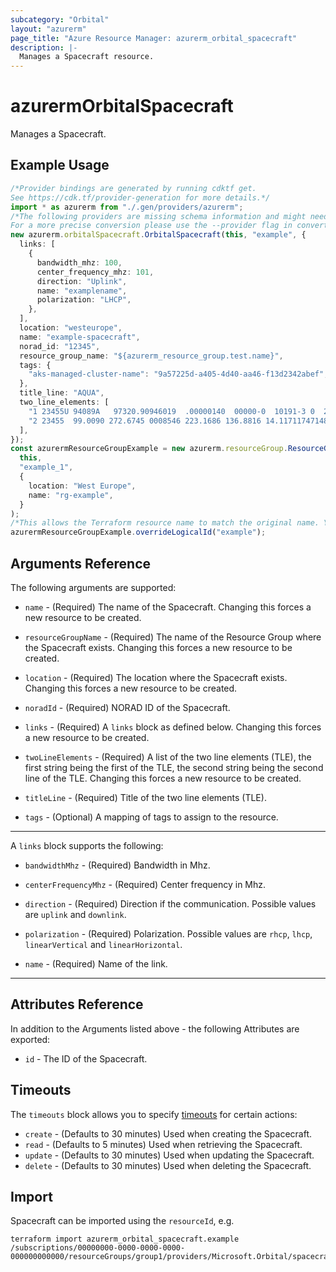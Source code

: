 ```yaml
---
subcategory: "Orbital"
layout: "azurerm"
page_title: "Azure Resource Manager: azurerm_orbital_spacecraft"
description: |-
  Manages a Spacecraft resource.
---
```


# azurermOrbitalSpacecraft

Manages a Spacecraft.

## Example Usage

```typescript
/*Provider bindings are generated by running cdktf get.
See https://cdk.tf/provider-generation for more details.*/
import * as azurerm from "./.gen/providers/azurerm";
/*The following providers are missing schema information and might need manual adjustments to synthesize correctly: azurerm.
For a more precise conversion please use the --provider flag in convert.*/
new azurerm.orbitalSpacecraft.OrbitalSpacecraft(this, "example", {
  links: [
    {
      bandwidth_mhz: 100,
      center_frequency_mhz: 101,
      direction: "Uplink",
      name: "examplename",
      polarization: "LHCP",
    },
  ],
  location: "westeurope",
  name: "example-spacecraft",
  norad_id: "12345",
  resource_group_name: "${azurerm_resource_group.test.name}",
  tags: {
    "aks-managed-cluster-name": "9a57225d-a405-4d40-aa46-f13d2342abef",
  },
  title_line: "AQUA",
  two_line_elements: [
    "1 23455U 94089A   97320.90946019  .00000140  00000-0  10191-3 0  2621",
    "2 23455  99.0090 272.6745 0008546 223.1686 136.8816 14.11711747148495",
  ],
});
const azurermResourceGroupExample = new azurerm.resourceGroup.ResourceGroup(
  this,
  "example_1",
  {
    location: "West Europe",
    name: "rg-example",
  }
);
/*This allows the Terraform resource name to match the original name. You can remove the call if you don't need them to match.*/
azurermResourceGroupExample.overrideLogicalId("example");

```

## Arguments Reference

The following arguments are supported:

*   `name` - (Required) The name of the Spacecraft. Changing this forces a new resource to be created.

*   `resourceGroupName` - (Required) The name of the Resource Group where the Spacecraft exists. Changing this forces a new resource to be created.

*   `location` - (Required) The location where the Spacecraft exists. Changing this forces a new resource to be created.

*   `noradId` - (Required) NORAD ID of the Spacecraft.

*   `links` - (Required) A `links` block as defined below. Changing this forces a new resource to be created.

*   `twoLineElements` - (Required) A list of the two line elements (TLE), the first string being the first of the TLE, the second string being the second line of the TLE. Changing this forces a new resource to be created.

*   `titleLine` - (Required) Title of the two line elements (TLE).

*   `tags` - (Optional) A mapping of tags to assign to the resource.

***

A `links` block supports the following:

*   `bandwidthMhz` - (Required) Bandwidth in Mhz.

*   `centerFrequencyMhz` - (Required) Center frequency in Mhz.

*   `direction` - (Required) Direction if the communication. Possible values are `uplink` and `downlink`.

*   `polarization` - (Required) Polarization. Possible values are `rhcp`, `lhcp`, `linearVertical` and `linearHorizontal`.

*   `name` - (Required) Name of the link.

***

## Attributes Reference

In addition to the Arguments listed above - the following Attributes are exported:

* `id` - The ID of the Spacecraft.

## Timeouts

The `timeouts` block allows you to specify [timeouts](https://www.terraform.io/docs/configuration/resources.html#timeouts) for certain actions:

* `create` - (Defaults to 30 minutes) Used when creating the Spacecraft.
* `read` - (Defaults to 5 minutes) Used when retrieving the Spacecraft.
* `update` - (Defaults to 30 minutes) Used when updating the Spacecraft.
* `delete` - (Defaults to 30 minutes) Used when deleting the Spacecraft.

## Import

Spacecraft can be imported using the `resourceId`, e.g.

```console
terraform import azurerm_orbital_spacecraft.example /subscriptions/00000000-0000-0000-0000-000000000000/resourceGroups/group1/providers/Microsoft.Orbital/spacecrafts/spacecraft1
```
